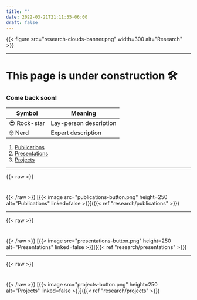```yaml
---
title: ""
date: 2022-03-21T21:11:55-06:00
draft: false
---
```

{{< figure src="research-clouds-banner.png" width=300 alt="Research" >}}
___
# This page is under construction :hammer_and_wrench:

### Come back soon!

| Symbol | Meaning |
| --- | --- |
| :sunglasses: Rock-star | Lay-person description |
| :nerd_face: Nerd | Expert description |


1. [Publications](#publications)
2. [Presentations](#presentations)
3. [Projects](#projects)

___

{{< raw >}}<h1 id="publications"> </h1>{{< /raw >}}
[{{< image src="publications-button.png" height=250 alt="Publications" linked=false >}}]({{< ref "research/publications" >}})

___
{{< raw >}}<h1 id="presentations"> </h1>{{< /raw >}}
[{{< image src="presentations-button.png" height=250 alt="Presentations" linked=false >}}]({{< ref "research/presentations" >}})

___
{{< raw >}}<h1 id="projects"> </h1>{{< /raw >}}
[{{< image src="projects-button.png" height=250 alt="Projects" linked=false >}}]({{< ref "research/projects" >}})



